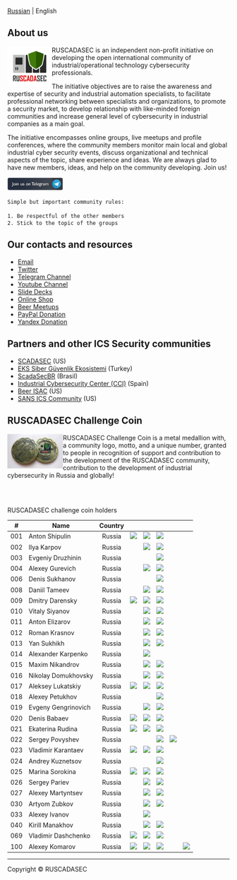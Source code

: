 [Russian](http://ruscadasec.ru) | English

## About us

[<img align="left" height="20%" width="20%" src="003_ruscadasec_J_logo-fin_RGB_with-safe-area.png">](https://t.me/RUSCADASEC)

RUSCADASEC is an independent non-profit initiative on developing the open international community of industrial/operational technology cybersecurity professionals.

The initiative objectives are to raise the awareness and expertise of security and industrial automation specialists, to facilitate professional networking between specialists and organizations, to promote a security market, to develop relationship with like-minded foreign communities and increase general level of cybersecurity in industrial companies as a main goal.

The initiative encompasses online groups, live meetups and profile conferences, where the community members monitor main local and global industrial cyber security events, discuss organizational and technical aspects of the topic, share experience and ideas. We are always glad to have new members, ideas, and help on the community developing. Join us!

[<img height="25%" width="25%" src="TG_EN_2.png">](https://t.me/RUSCADASEC)


<!---

 ## We are here, join us!

* [[ Telegram group ]](https://t.me/RUSCADASEC) 2K+ members 
* [[ Facebook group ]](https://www.facebook.com/groups/RUSCADASEC.ORG) 2K+ members 

--> 

```
Simple but important community rules:

1. Be respectful of the other members
2. Stick to the topic of the groups
```

## Our contacts and resources

* [Email](mailto:info@ruscadasec.com)
* [Twitter](https://twitter.com/RUSCADASEC)
* [Telegram Channel](https://t.me/ruscadasecnews)
* [Youtube Channel](https://www.youtube.com/channel/UCLGBGUsWM9zjPIQbSmfzG1w)
* [Slide Decks](https://speakerdeck.com/ruscadasec)
* [Online Shop](http://ruscadasec.printdirect.ru/)
* [Beer Meetups](https://ruscadasec.timepad.ru/events/)
* [PayPal Donation](http://paypal.me/RUSCADASEC)
* [Yandex Donation](https://sobe.ru/na/ruscadasec)

<!---
* [Newsletter](https://ruscadasec.us20.list-manage.com/subscribe/post?u=a01e4b7393b917c5bad9805f3&id=fdb45fbc20)
* [Zoom Meetups](http://bit.ly/rssmeetup)
--> 

## Partners and other ICS Security communities

* [SCADASEC](https://groups.io/g/scadasec/) (US)
* [EKS Siber Güvenlik Ekosistemi](https://www.eksguvenligi.org/) (Turkey)
* [ScadaSecBR](https://t.me/scadasecbr) (Brasil)
* [Industrial Cybersecurity Center (CCI)](https://www.cci-es.org/) (Spain)
* [Beer ISAC](https://twitter.com/BEERISAC) (US)
* [SANS ICS Community](https://ics-community.sans.org/) (US)

## RUSCADASEC Challenge Coin

[<img align="left" height="25%" width="25%" src="001-rss_coin.jpg">](https://ruscadasec.com/001-rss_coin.jpg)

RUSCADASEC Challenge Coin is a metal medallion with, a community logo, motto, and a unique number, granted to people in recognition of support and contribution to the development of the RUSCADASEC community, contribution to the development of industrial cybersecurity in Russia and globally! 

<!--- <img height="70%" width="70%" src="001-rss_coin.jpg"> --> 

[1]: 013-twitter.png
[2]: 010-linkedin.png
[3]: 001-facebook.png
[4]: 211-instagram.png
[5]: 311-homepage.png

<br />
<br />

RUSCADASEC challenge coin holders

|#|Name|Country||||||
|---|---|:---:|---|---|---|---|---|
| 001 | Anton Shipulin | Russia | [![][1]](https://twitter.com/shipulin_anton) | [![][2]](https://www.linkedin.com/in/shipulin) | [![][3]](https://www.facebook.com/anton.shipulin.7) |||
| 002 | Ilya Karpov | Russia |  | [![][2]](https://www.linkedin.com/in/ilya-karpov-06519178/) | [![][3]](https://www.facebook.com/silentemptiness) |||
| 003 | Evgeniy Druzhinin  | Russia |  |  | [![][3]](https://www.facebook.com/evgeniy.druzhinin) |||
| 004 | Alexey Gurevich  | Russia |  | [![][2]](https://www.linkedin.com/in/alexey-gurevich-0940ab111/) | [![][3]](https://www.facebook.com/alexey.gurevich.71) |||
| 006 | Denis Sukhanov | Russia |  |  | [![][3]](https://www.facebook.com/viewpnt) |||
| 008 | Daniil Tameev | Russia |  | [![][2]](https://www.linkedin.com/in/dtameev/) | [![][3]](https://www.facebook.com/d.tameev) |||
| 009 | Dmitry Darensky | Russia | [![][1]](https://twitter.com/ddarensky) | [![][2]](https://www.linkedin.com/in/darensky/) | [![][3]](https://www.facebook.com/dmitry.darensky) |||
| 010 | Vitaly Siyanov | Russia |  | [![][2]](https://www.linkedin.com/in/виталий-сиянов-0933182a/) | [![][3]](https://www.facebook.com/profile.php?id=1366303731) |||
| 011 | Anton Elizarov | Russia |  | [![][2]](https://www.linkedin.com/in/akelizarov/) | [![][3]](https://www.facebook.com/profile.php?id=100001365592965) |||
| 012 | Roman Krasnov | Russia |  | [![][2]](https://www.linkedin.com/in/romankrasnov/) | [![][3]](https://www.facebook.com/roman.krasnov.90) |||
| 013 | Yan Sukhikh | Russia |  | [![][2]](https://www.linkedin.com/in/yan-sukhikh-aa972242/) | [![][3]](https://www.facebook.com/yan.andreevich) |||
| 014 | Alexander Karpenko | Russia |  | [![][2]](https://www.linkedin.com/in/александр-карпенко-a48b5b100/) |  |||
| 015 | Maxim Nikandrov | Russia |  | [![][2]](https://www.linkedin.com/in/nikandrov-maxim-8236b280/) | [![][3]](https://www.facebook.com/maxim.nikandrov) ||
| 016 | Nikolay Domukhovsky | Russia |  | [![][2]](https://www.linkedin.com/in/%D0%BD%D0%B8%D0%BA%D0%BE%D0%BB%D0%B0%D0%B9-%D0%B4%D0%BE%D0%BC%D1%83%D1%85%D0%BE%D0%B2%D1%81%D0%BA%D0%B8%D0%B9-8b936b64/) | [![][3]](https://www.facebook.com/profile.php?id=100011343135746) |||
| 017 | Aleksey Lukatskiy | Russia |[![][1]](https://twitter.com/alukatsky)|[![][2]](https://www.linkedin.com/in/aleksey-lukatskiy-b9a2431/)|[![][3]](https://www.facebook.com/alexey.lukatsky)|||
| 018 | Alexey Petukhov | Russia |  |  | [![][3]](https://www.facebook.com/petyhovav) |||
| 019 | Evgeny Gengrinovich | Russia |  | [![][2]](https://www.linkedin.com/in/evgeny-gengrinovich-49351924) | [![][3]](https://www.facebook.com/profile.php?id=100000910518589) |||
| 020 | Denis Babaev | Russia | [![][1]](https://twitter.com/babaevdi) | [![][2]](https://www.linkedin.com/in/denis-babaev-8529a341/) | [![][3]](https://www.facebook.com/denis.babaev) |||
| 021 | Ekaterina Rudina | Russia | [![][1]](https://twitter.com/EkaterinaRudina) | [![][2]](https://www.linkedin.com/in/ekaterina-rudina/) | [![][3]](https://www.facebook.com/ekaterina.rudina.3) |||
| 022 | Sergey Povyshev | Russia |  |  | [![][3]](https://www.facebook.com/profile.php?id=100004347582964) |[![][4]](https://www.instagram.com/sap_kvark/)||
| 023 | Vladimir Karantaev | Russia | [![][1]](https://twitter.com/KarantaevV) | [![][2]](https://www.linkedin.com/in/vladimirkarantaev/) | [![][3]](https://www.facebook.com/vladimir.karantaev) |||
| 024 | Andrey Kuznetsov | Russia |  |  | [![][3]](https://www.facebook.com/einaruss) |||
| 025 | Marina Sorokina | Russia | [![][1]](https://twitter.com/MarSorokina) | [![][2]](https://www.linkedin.com/in/marsorokina/) | [![][3]](https://www.facebook.com/Mar.Sorokina) |||
| 026 | Sergey Pariev | Russia |  | [![][2]](https://www.linkedin.com/in/sergey-pariev-3196441/) | [![][3]](https://www.facebook.com/sergey.pariev) |||
| 027 | Alexey Martyntsev | Russia |  | [![][2]](https://www.linkedin.com/in/алексей-мартынцев-13452456/) | [![][3]](https://www.facebook.com/alex.martyntsev) |||
| 030 | Artyom Zubkov | Russia |  | [![][2]](https://www.linkedin.com/in/артем-зубков-9450a430/) | [![][3]](https://www.facebook.com/artem.zubkov.37) |||
| 033 | Alexey Ivanov | Russia |  | [![][2]](https://www.linkedin.com/in/alexey-ivanov-540bb34/) ||||
| 040 | Kirill Manakhov | Russia |  | [![][2]](https://www.linkedin.com/in/kirill-manakhov-5600a430/m) | [![][3]](https://www.facebook.com/kirill.manakhov) |||
| 069 | Vladimir Dashchenko | Russia | [![][1]](https://twitter.com/VDashchenko) | [![][2]](https://www.linkedin.com/in/vladimir-dashchenko/) | [![][3]](https://www.facebook.com/vovka.vovka) |||
| 100 | Alexey Komarov | Russia | [![][1]](https://twitter.com/zlonov) | [![][2]](https://www.linkedin.com/in/zlonov/) | [![][3]](https://www.facebook.com/komarov.alexey) ||[![][5]](https://zlonov.com)|

---
Copyright © RUSCADASEC
